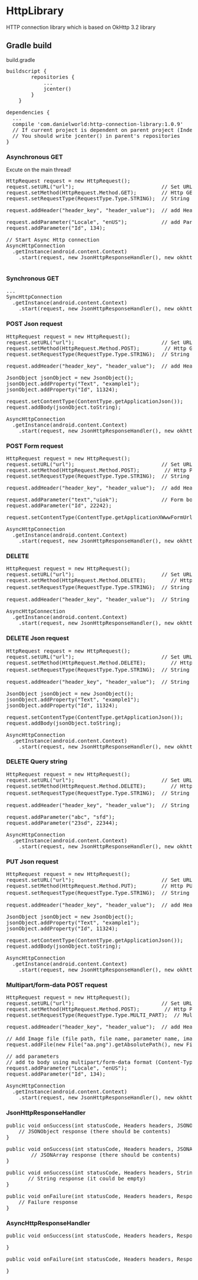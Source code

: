 # HttpLibrary
HTTP connection library which is based on OkHttp 3.2 library

## Gradle build
build.gradle
<pre>
buildscript {
		repositories {
			...
			jcenter()
		}
	}

dependencies {
  ...
  compile 'com.danielworld:http-connection-library:1.0.9'
  // If current project is dependent on parent project (Indeed, there is parent project)
  // You should write jcenter() in parent's repositories
}
</pre>

### Asynchronous GET
Excute on the main thread!
<pre>
HttpRequest request = new HttpRequest();
request.setURL("url");                            // Set URL
request.setMethod(HttpRequest.Method.GET);        // Http GET method
request.setRequestType(RequestType.Type.STRING);  // String request type

request.addHeader("header_key", "header_value");  // add Header

request.addParameter("Locale", "enUS");           // add Parameter
request.addParameter("Id", 134);

// Start Async Http connection 
AsyncHttpConnection
  .getInstance(android.content.Context)
    .start(request, new JsonHttpResponseHandler(), new okhttp3.Intercepter);

</pre>

### Synchronous GET
<pre>
...
SyncHttpConnection
  .getInstance(android.content.Context)
    .start(request, new JsonHttpResponseHandler(), new okhttp3.Intercepter);
</pre>

### POST Json request
<pre>
HttpRequest request = new HttpRequest();
request.setURL("url");                            // Set URL
request.setMethod(HttpRequest.Method.POST);        // Http GET method
request.setRequestType(RequestType.Type.STRING);  // String request type

request.addHeader("header_key", "header_value");  // add Header

JsonObject jsonObject = new JsonObject();
jsonObject.addProperty("Text", "example1");
jsonObject.addProperty("Id", 11324);

request.setContentType(ContentType.getApplicationJson());   // Content-type (required)
request.addBody(jsonObject.toString);                       // add body	(required)

AsyncHttpConnection
  .getInstance(android.content.Context)
    .start(request, new JsonHttpResponseHandler(), new okhttp3.Intercepter);
</pre>

### POST Form request
<pre>
HttpRequest request = new HttpRequest();
request.setURL("url");                            // Set URL
request.setMethod(HttpRequest.Method.POST);        // Http POST method
request.setRequestType(RequestType.Type.STRING);  // String request type

request.addHeader("header_key", "header_value");  // add Header

request.addParameter("text","uiok");              // Form body
request.addParameter("Id", 22242);

request.setContentType(ContentType.getApplicationXWwwFormUrlencoded());   // Content-type (required)

AsyncHttpConnection
  .getInstance(android.content.Context)
    .start(request, new JsonHttpResponseHandler(), new okhttp3.Intercepter);
</pre>

### DELETE
<pre>
HttpRequest request = new HttpRequest();
request.setURL("url");                            // Set URL
request.setMethod(HttpRequest.Method.DELETE);        // Http DELETE method
request.setRequestType(RequestType.Type.STRING);  // String request 타입

request.addHeader("header_key", "header_value");  // String request type

AsyncHttpConnection
  .getInstance(android.content.Context)
    .start(request, new JsonHttpResponseHandler(), new okhttp3.Intercepter);
</pre>

### DELETE Json request
<pre>
HttpRequest request = new HttpRequest();
request.setURL("url");                            // Set URL
request.setMethod(HttpRequest.Method.DELETE);        // Http DELETE method
request.setRequestType(RequestType.Type.STRING);  // String request 타입

request.addHeader("header_key", "header_value");  // String request type

JsonObject jsonObject = new JsonObject();
jsonObject.addProperty("Text", "example1");
jsonObject.addProperty("Id", 11324);

request.setContentType(ContentType.getApplicationJson());   // Content-type 
request.addBody(jsonObject.toString);                       // add body

AsyncHttpConnection
  .getInstance(android.content.Context)
    .start(request, new JsonHttpResponseHandler(), new okhttp3.Intercepter);
</pre>

### DELETE Query string
<pre>
HttpRequest request = new HttpRequest();
request.setURL("url");                            // Set URL
request.setMethod(HttpRequest.Method.DELETE);        // Http DELETE method
request.setRequestType(RequestType.Type.STRING);  // String request 타입

request.addHeader("header_key", "header_value");  // String request type

request.addParameter("abc", "sfd");
request.addParameter("23sd", 22344);

AsyncHttpConnection
  .getInstance(android.content.Context)
    .start(request, new JsonHttpResponseHandler(), new okhttp3.Intercepter);
</pre>

### PUT Json request
<pre>
HttpRequest request = new HttpRequest();
request.setURL("url");                            // Set URL
request.setMethod(HttpRequest.Method.PUT);        // Http PUT method
request.setRequestType(RequestType.Type.STRING);  // String request 타입

request.addHeader("header_key", "header_value");  // add Header

JsonObject jsonObject = new JsonObject();
jsonObject.addProperty("Text", "example1");
jsonObject.addProperty("Id", 11324);

request.setContentType(ContentType.getApplicationJson());   // Content-type
request.addBody(jsonObject.toString);                       // add body

AsyncHttpConnection
  .getInstance(android.content.Context)
    .start(request, new JsonHttpResponseHandler(), new okhttp3.Intercepter);
</pre>

### Multipart/form-data POST request
<pre>
HttpRequest request = new HttpRequest();
request.setURL("url");                            // Set URL
request.setMethod(HttpRequest.Method.POST);        // Http POST method
request.setRequestType(RequestType.Type.MULTI_PART);  // Multi-part request type

request.addHeader("header_key", "header_value");  // add Header

// Add Image file (file path, file name, parameter name, image content-type)
request.addFile(new File("aa.png").getAbsolutePath(), new File("aa.png").getName(), "parameterName", ContentType.getApplicationOctetStream());

// add parameters
// add to body using multipart/form-data format (Content-Type = text/plain) in multipart/form-data task
request.addParameter("Locale", "enUS"); 
request.addParameter("Id", 134);

AsyncHttpConnection
  .getInstance(android.content.Context)
    .start(request, new JsonHttpResponseHandler(), new okhttp3.Intercepter);
</pre>

### JsonHttpResponseHandler
<pre>
public void onSuccess(int statusCode, Headers headers, JSONObject response) {
	// JSONObject response (there should be contents)
}

public void onSuccess(int statusCode, Headers headers, JSONArray response) {
        // JSONArray response (there should be contents)
}

public void onSuccess(int statusCode, Headers headers, String response) {
       // String response (it could be empty)
}

public void onFailure(int statusCode, Headers headers, ResponseBody responseBody){
	// Failure response
}
</pre>

### AsyncHttpResponseHandler
<pre>
public void onSuccess(int statusCode, Headers headers, ResponseBody responseBody) {
       
}

public void onFailure(int statusCode, Headers headers, ResponseBody responseBody){
	
}
</pre>
